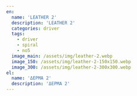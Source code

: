 ```yaml
---
en:
  name: 'LEATHER 2'
  description: 'LEATHER 2'
  categories: driver
  tags:
    - driver
    - spiral
    - no5
  image_main: /assets/img/leather-2.webp
  image_150: /assets/img/leather-2-150x150.webp
  image_300: /assets/img/leather-2-300x300.webp
el:
  name: 'ΔΕΡΜΑ 2'
  description: 'ΔΕΡΜΑ 2'
---
```

